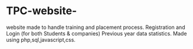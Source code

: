# TPC-website-
website made to handle training and placement process.
  Registration and Login (for both Students & companies)
  Previous year data statistics.
Made using php,sql,javascript,css.
